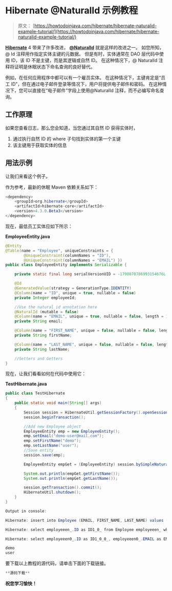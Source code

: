 # Hibernate @NaturalId 示例教程

> 原文： [https://howtodoinjava.com/hibernate/hibernate-naturalid-example-tutorial/](https://howtodoinjava.com/hibernate/hibernate-naturalid-example-tutorial/)

[**Hibernate**](//howtodoinjava.com/hibernate-tutorials/ "hibernate tutorial") 4 带来了许多改进， [**@NaturalId**](http://docs.jboss.org/hibernate/orm/4.0/javadocs/org/hibernate/annotations/NaturalId.html "NaturalId") 就是这样的改进之一。 如您所知，@ Id 注释用作指定实体主键的元数据。 但是有时，实体通常在 DAO 层代码中使用 ID，该 ID 不是主键，而是其逻辑或自然 ID。 在这种情况下，@ NaturalId 注释将证明是休眠状态下命名查询的良好替代。

例如，在任何应用程序中都可以有一个雇员实体。 在这种情况下，主键肯定是“员工 ID”，但在通过电子邮件登录等情况下，用户将提供电子邮件和密码。 在这种情况下，您可以直接在“电子邮件”字段上使用@NaturalId 注释，而不必编写命名查询。

## **工作原理**

如果您查看日志，那么您会知道，当您通过其自然 ID 获得实体时，

1.  通过执行自然 ID 的 where 子句找到实体的第一个主键
2.  该主键用于获取实体的信息

## **用法示例**

让我们来看这个例子。

作为参考，最新的休眠 Maven 依赖关系如下：

```java
<dependency>
	<groupId>org.hibernate</groupId>
	<artifactId>hibernate-core</artifactId>
	<version>4.3.0.Beta3</version>
</dependency>

```

现在，最低员工实体应如下所示：

**EmployeeEntity.java**

```java
@Entity
@Table(name = "Employee", uniqueConstraints = {
		@UniqueConstraint(columnNames = "ID"),
		@UniqueConstraint(columnNames = "EMAIL") })
public class EmployeeEntity implements Serializable {

	private static final long serialVersionUID = -1798070786993154676L;

	@Id
	@GeneratedValue(strategy = GenerationType.IDENTITY)
	@Column(name = "ID", unique = true, nullable = false)
	private Integer employeeId;

	//Use the natural id annotation here
	@NaturalId (mutable = false)
	@Column(name = "EMAIL", unique = true, nullable = false, length = 100)
	private String email;

	@Column(name = "FIRST_NAME", unique = false, nullable = false, length = 100)
	private String firstName;

	@Column(name = "LAST_NAME", unique = false, nullable = false, length = 100)
	private String lastName;

	//Setters and Getters
}

```

现在，让我们看看如何在代码中使用它：

**TestHibernate.java**

```java
public class TestHibernate
{
	public static void main(String[] args) 
	{
		Session session = HibernateUtil.getSessionFactory().openSession();
		session.beginTransaction();

		//Add new Employee object
		EmployeeEntity emp = new EmployeeEntity();
		emp.setEmail("demo-user@mail.com");
		emp.setFirstName("demo");
		emp.setLastName("user");
		//Save entity
		session.save(emp);

		EmployeeEntity empGet = (EmployeeEntity) session.bySimpleNaturalId( EmployeeEntity.class ).load( "demo-user@mail.com" );

		System.out.println(empGet.getFirstName());
		System.out.println(empGet.getLastName());

		session.getTransaction().commit();
		HibernateUtil.shutdown();
	}
}

Output in console:

Hibernate: insert into Employee (EMAIL, FIRST_NAME, LAST_NAME) values (?, ?, ?)

Hibernate: select employeeen_.ID as ID1_0_ from Employee employeeen_ where employeeen_.EMAIL=?

Hibernate: select employeeen0_.ID as ID1_0_0_, employeeen0_.EMAIL as EMAIL2_0_0_, employeeen0_.FIRST_NAME as FIRST3_0_0_, employeeen0_.LAST_NAME as LAST4_0_0_ from Employee employeeen0_ where employeeen0_.ID=?

demo
user

```

要下载以上教程的源代码，请单击下面的下载链接。

```java
**源码下载**
```

**祝您学习愉快！**